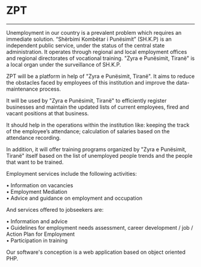 # ZPT 
<hr>
Unemployment in our country is a prevalent problem which requires an immediate solution. “Shërbimi Kombëtar i Punësimit” (SH.K.P) is an independent public service, under the status of the central state administration. It operates through regional and local employment offices and regional directorates of vocational training. "Zyra e Punësimit, Tiranë" is a local organ under the surveillance of SH.K.P. 

ZPT will be a platform in help of "Zyra e Punësimit, Tiranë". It aims to reduce the obstacles faced by employees of this institution and improve the data-maintenance process.

It will be used by "Zyra e Punësimit, Tiranë" to efficiently register businesses and maintain the updated lists of current employees, fired and vacant positions at that business.   

It should help in the operations within the institution like: keeping the track of the employee’s attendance; calculation of salaries based on the attendance recording.  

In addition, it will offer training programs organized by "Zyra e Punësimit, Tiranë" itself based on the list of unemployed people trends and the people that want to be trained.  

Employment services include the following activities: 

•	Information on vacancies  
•	Employment Mediation  
•	Advice and guidance on employment and occupation 

And services offered to jobseekers are: 

•	Information and advice  
•	Guidelines for employment needs assessment, career development / job / Action Plan for Employment  
•	Participation in training  

Our software's conception is a web application based on object oriented PHP.
